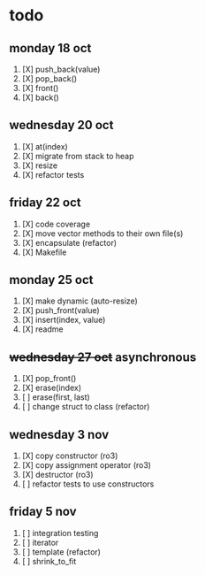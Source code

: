 # todo

## monday 18 oct
1. [X] push_back(value)
1. [X] pop_back()
1. [X] front()
1. [X] back()

## wednesday 20 oct
1. [X] at(index)
1. [X] migrate from stack to heap
1. [X] resize
1. [X] refactor tests

## friday 22 oct
1. [X] code coverage
1. [X] move vector methods to their own file(s)
1. [X] encapsulate (refactor)
1. [X] Makefile

## monday 25 oct
1. [X] make dynamic (auto-resize)
1. [X] push_front(value)
1. [X] insert(index, value)
1. [X] readme

## ~~wednesday 27 oct~~ asynchronous
1. [X] pop_front()
1. [X] erase(index)
1. [ ] erase(first, last)
1. [ ] change struct to class (refactor)

## wednesday 3 nov
1. [X] copy constructor (ro3)
1. [X] copy assignment operator (ro3)
1. [X] destructor (ro3)
1. [ ] refactor tests to use constructors

## friday 5 nov
1. [ ] integration testing
1. [ ] iterator
1. [ ] template (refactor)
1. [ ] shrink_to_fit